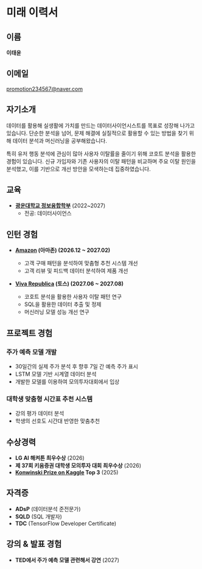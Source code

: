 # 미래 이력서

## 이름
**이태윤**

## 이메일
promotion234567@naver.com

## 자기소개
데이터를 활용해 실생활에 가치를 만드는 데이터사이언시스트를 목표로 성장해 나가고 있습니다. 단순한 분석을 넘어, 문제 해결에 실질적으로 활용할 수 있는 방법을 찾기 위해 데이터 분석과 머신러닝을 공부해왔습니다.

특히 유저 행동 분석에 관심이 많아 사용자 이탈률을 줄이기 위해 코호트 분석을 활용한 경험이 있습니다. 신규 가입자와 기존 사용자의 이탈 패턴을 비교하며 주요 이탈 원인을 분석했고, 이를 기반으로 개선 방안을 모색하는데 집중하였습니다.

## 교육
- **[광운대학교 정보융합학부](https://ic.kw.ac.kr/main/main.php)** (2022~2027)
  - 전공: 데이터사이언스

## 인턴 경험
- **[Amazon](https://www.amazon.com/) (아마존) (2026.12 ~ 2027.02)**
  - 고객 구매 패턴을 분석하여 맞춤형 추천 시스템 개선
  - 고객 리뷰 및 피드백 데이터 분석하여 제품 개선


- **[Viva Republica](https://toss.im/) (토스) (2027.06 ~ 2027.08)**  
  - 코호트 분석을 활용한 사용자 이탈 패턴 연구 
  - SQL을 활용한 데이터 추출 및 정제  
  - 머신러닝 모델 성능 개선 연구 

## 프로젝트 경험
### 주가 예측 모델 개발
- 30일간의 실제 주가 분석 후 향후 7일 간 예측 주가 표시
- LSTM 모델 기반 시계열 데이터 분석
- 개발한 모델를 이용하여 모의투자대회에서 입상

### 대학생 맞춤형 시간표 추천 시스템
- 강의 평가 데이터 분석
- 학생의 선호도 시간대 반영한 맞춤추천

## 수상경력
- **LG AI 해켜톤 최우수상** (2026)
- **제 37회 키움증권 대학생 모의투자 대회 최우수상** (2026)
- **[Konwinski Prize on Kaggle](https://www.kaggle.com/competitions/konwinski-prize/overview) Top 3** (2025)

## 자격증
- **ADsP** (데이터분석 준전문가)
- **SQLD** (SQL 개발자)
- **TDC** (TensorFlow Developer Certificate)

## 강의 & 발표 경험
- **TED에서 주가 예측 모델 관련해서 강연** (2027)